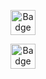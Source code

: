<p align="center">
  <img alt="Badge" src="https://visitor-badges.glitch.me?username=sreechar&repo=srch&label=Views&style=for-the-badge&color=%23457BFF&&logo=Github&contentType=svg" height=40>
</p>
<p align="center">
  <img alt="Badge" src="https://forthebadge.com/images/badges/works-on-my-machine.svg" height=40>
</p>
